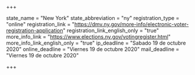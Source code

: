 +++

state_name = "New York"
state_abbreviation = "ny"
registration_type = "online"
registration_link = "https://dmv.ny.gov/more-info/electronic-voter-registration-application"
registration_link_english_only = "true"
more_info_link = "https://www.elections.ny.gov/votingregister.html"
more_info_link_english_only = "true"
ip_deadline = "Sabado 19 de octubre 2020"
online_deadline = "Viernes 19 de octubre 2020"
mail_deadline = "Viernes 19 de octubre 2020"

+++
